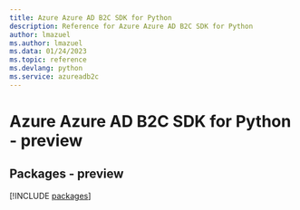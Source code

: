 ```yaml
---
title: Azure Azure AD B2C SDK for Python
description: Reference for Azure Azure AD B2C SDK for Python
author: lmazuel
ms.author: lmazuel
ms.data: 01/24/2023
ms.topic: reference
ms.devlang: python
ms.service: azureadb2c
---
```

# Azure Azure AD B2C SDK for Python - preview
## Packages - preview
[!INCLUDE [packages](azure-ad-b2c-index.md)]
